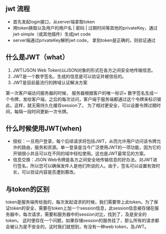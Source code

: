 ## jwt 流程
* 首先发起login接口，从server端拿取token
* 用token换取以及用户的用户名 | 密码 | 过期时间等其他的privateKey，通过jwt-simple（或其他插件）生成jwt code
* server端通过privateKey解析jwt code， 拿到token是正确的，则验证通过

## 什么是JWT（what）
1. JWT(JSON Web Token)以JSON对象的形式在各方之间安全地传输信息。
2. JWT是一个数字签名，生成的信息是可以验证并被信任的。
3. JWT是目前最流行的跨域认证解决方案

第一次客户端访问服务器的时候， 服务器根据客户的唯一标识+ 数字签名生成一个令牌，发给客户端，之后的每次访问，客户端于服务端都通过这个令牌来标识彼此。这样，就无需持久化缓存session了。
为了相对更安全，可以设置令牌过期时间，每隔一段时间更新一次令牌。

## 什么时候使用JWT(when)
* 授权：一旦用户登录，每个后续请求将包括JWT，从而允许用户访问该令牌允许的路由，服务和资源。单一登录是当今广泛使用JWT的一项功能，因为它的开销很小并且可以在不同的域中轻松使用。这也是JWT最常见的方案。
* 信息交换：JSON Web令牌是各方之间安全地传输信息的好办法。对JWT进行签名，所以您可以确保发件人是他们所说的人。由于，签名可以设置有效时长，可以验证内容是否遭到篡改。

## 与token的区别
token是服务端传给我的，每次发起请求的时候，我们需要带上此token。为了保证token的安全，需要在token上加一个session信息，此session信息被存储在服务器中，每次请求，需要和服务器中的session对比，找到了，及是安全的token。
这时便存在一个问题，如果存储session的服务挂了，那么所有的请求都会被认为是不安全的，这时我们就想到，有没有一种web token，及JWT。
